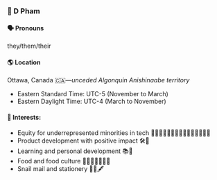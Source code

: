### 📇 D Pham

#### 🗣 Pronouns

they/them/their

#### 🌎 Location

Ottawa, Canada 🇨🇦—*unceded Algonquin Anishinaabe territory*

- Eastern Standard Time: UTC-5 (November to March)
- Eastern Daylight Time: UTC-4 (March to November)

#### 💖 Interests:

- Equity for underrepresented minorities in tech 🧑🏻‍💻🧑🏼‍💻🧑🏽‍💻🧑🏾‍💻🧑🏿‍💻
- Product development with positive impact 🛠💞
- Learning and personal development 📚🌱
- Food and food culture 🍌🌽🧄🥯🧆🌮🥟
- Snail mail and stationery 🐌💌🖋
